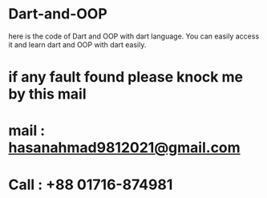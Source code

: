 # Dart-and-OOP

here is the code of Dart and OOP with dart language. 
You can easily access it and learn dart and OOP with dart easily.

# if any fault found please knock me by this mail

# mail : hasanahmad9812021@gmail.com
# Call : +88 01716-874981
